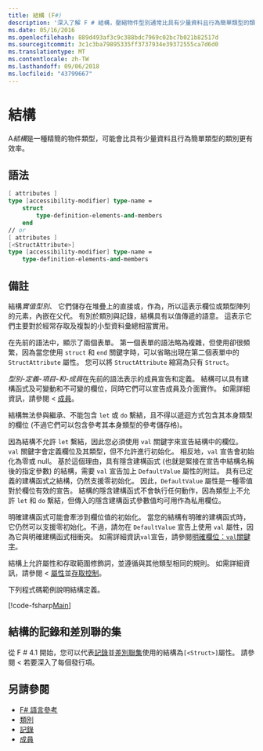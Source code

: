 ```yaml
---
title: 結構 (F#)
description: '深入了解 F # 結構，壓縮物件型別通常比具有少量資料且行為簡單類型的類別更有效率。'
ms.date: 05/16/2016
ms.openlocfilehash: 889d493af3c9c388bdc7969c02bc7b021b82517d
ms.sourcegitcommit: 3c1c3ba79895335ff3737934e39372555ca7d6d0
ms.translationtype: MT
ms.contentlocale: zh-TW
ms.lasthandoff: 09/06/2018
ms.locfileid: "43799667"
---
```

# <a name="structures"></a>結構

A*結構*是一種精簡的物件類型，可能會比具有少量資料且行為簡單類型的類別更有效率。

## <a name="syntax"></a>語法

```fsharp
[ attributes ]
type [accessibility-modifier] type-name =
    struct
        type-definition-elements-and-members
    end
// or
[ attributes ]
[<StructAttribute>]
type [accessibility-modifier] type-name =
    type-definition-elements-and-members
```

## <a name="remarks"></a>備註

結構*實值型別*、 它們儲存在堆疊上的直接或，作為，所以這表示欄位或類型陣列的元素，內嵌在父代。 有別於類別與記錄，結構具有以值傳遞的語意。 這表示它們主要對於經常存取及複製的小型資料彙總相當實用。

在先前的語法中，顯示了兩個表單。 第一個表單的語法略為複雜，但使用卻很頻繁，因為當您使用 `struct` 和 `end` 關鍵字時，可以省略出現在第二個表單中的 `StructAttribute` 屬性。 您可以將 `StructAttribute` 縮寫為只有 `Struct`。

*型別-定義-項目-和-成員*在先前的語法表示的成員宣告和定義。 結構可以具有建構函式及可變動和不可變的欄位，同時它們可以宣告成員及介面實作。 如需詳細資訊，請參閱 <<c0> [ 成員](members/index.md)。

結構無法參與繼承、不能包含 `let` 或 `do` 繫結，且不得以遞迴方式包含其本身類型的欄位 (不過它們可以包含參考其本身類型的參考儲存格)。

因為結構不允許 `let` 繫結，因此您必須使用 `val` 關鍵字來宣告結構中的欄位。 `val` 關鍵字會定義欄位及其類型，但不允許進行初始化。 相反地，`val` 宣告會初始化為零或 null。 基於這個理由，具有隱含建構函式 (也就是緊接在宣告中結構名稱後的指定參數) 的結構，需要 `val` 宣告加上 `DefaultValue` 屬性的附註。 具有已定義的建構函式之結構，仍然支援零初始化。 因此，`DefaultValue` 屬性是一種零值對於欄位有效的宣告。 結構的隱含建構函式不會執行任何動作，因為類型上不允許 `let` 和 `do` 繫結，但傳入的隱含建構函式參數值均可用作為私用欄位。

明確建構函式可能會牽涉到欄位值的初始化。 當您的結構有明確的建構函式時，它仍然可以支援零初始化。不過，請勿在 `DefaultValue` 宣告上使用 `val` 屬性，因為它與明確建構函式相衝突。 如需詳細資訊`val`宣告，請參閱[明確欄位：`val`關鍵字](members/explicit-fields-the-val-keyword.md)。

結構上允許屬性和存取範圍修飾詞，並遵循與其他類型相同的規則。 如需詳細資訊，請參閱 <<c0> [ 屬性](attributes.md)並[存取控制](access-control.md)。

下列程式碼範例說明結構定義。

[!code-fsharp[Main](../../../samples/snippets/fsharp/lang-ref-1/snippet2501.fs)]

## <a name="struct-records-and-discriminated-unions"></a>結構的記錄和差別聯的集

從 F # 4.1 開始，您可以代表[記錄](records.md)並[差別聯集](discriminated-unions.md)使用的結構為`[<Struct>]`屬性。  請參閱 < 若要深入了每個發行項。

## <a name="see-also"></a>另請參閱

- [F# 語言參考](index.md)
- [類別](classes.md)
- [記錄](records.md)
- [成員](members/index.md)
